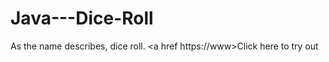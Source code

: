 # Java---Dice-Roll

As the name describes, dice roll.
<a href https://www>Click here to try out</href>
